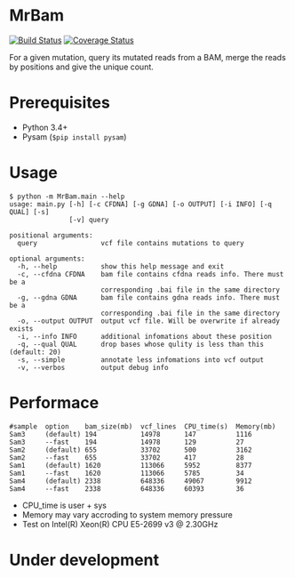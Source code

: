 # MrBam
[![Build Status](https://travis-ci.org/ylxdzsw/MrBam.svg?branch=master)](https://travis-ci.org/ylxdzsw/MrBam)
[![Coverage Status](https://coveralls.io/repos/github/ylxdzsw/MrBam/badge.svg?branch=master)](https://coveralls.io/github/ylxdzsw/MrBam?branch=master)

For a given mutation, query its mutated reads from a BAM, merge the reads by positions and give the unique count.

# Prerequisites

- Python 3.4+
- Pysam (`$pip install pysam`)

# Usage

```
$ python -m MrBam.main --help
usage: main.py [-h] [-c CFDNA] [-g GDNA] [-o OUTPUT] [-i INFO] [-q QUAL] [-s]
               [-v] query

positional arguments:
  query                vcf file contains mutations to query

optional arguments:
  -h, --help           show this help message and exit
  -c, --cfdna CFDNA    bam file contains cfdna reads info. There must be a
                       corresponding .bai file in the same directory
  -g, --gdna GDNA      bam file contains gdna reads info. There must be a
                       corresponding .bai file in the same directory
  -o, --output OUTPUT  output vcf file. Will be overwrite if already exists
  -i, --info INFO      additional infomations about these position
  -q, --qual QUAL      drop bases whose qulity is less than this (default: 20)
  -s, --simple         annotate less infomations into vcf output
  -v, --verbos         output debug info
```

# Performace

```
#sample  option    bam_size(mb)  vcf_lines  CPU_time(s)  Memory(mb)
Sam3     (default) 194           14978      147          1116
Sam3     --fast    194           14978      129          27
Sam2     (default) 655           33702      500          3162
Sam2     --fast    655           33702      417          28
Sam1     (default) 1620          113066     5952         8377
Sam1     --fast    1620          113066     5785         34
Sam4     (default) 2338          648336     49067        9912
Sam4     --fast    2338          648336     60393        36
```

* CPU_time is user + sys
* Memory may vary accroding to system memory pressure
* Test on Intel(R) Xeon(R) CPU E5-2699 v3 @ 2.30GHz

# Under development

